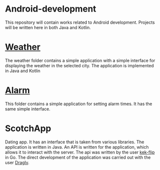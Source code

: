 # Android-development

This repository will contain works related to Android development. Projects will be written here in both Java and Kotlin.

# [Weather](https://github.com/Glevelll/Android-development/tree/main/Weather)

The weather folder contains a simple application with a simple interface for displaying the weather in the selected city. The application is implemented in Java and Kotlin

# [Alarm](https://github.com/Glevelll/Android-development/tree/main/Alarm!)

This folder contains a simple application for setting alarm times. It has the same simple interface.

# ScotchApp

Dating app. It has an interface that is taken from various libraries. The application is written in Java. An API is written for the application, which allows it to interact with the server. The api was written by the user [kek-flip](https://github.com/kek-flip) in Go.
The direct development of the application was carried out with the user [DragIv](https://github.com/DragIv).
